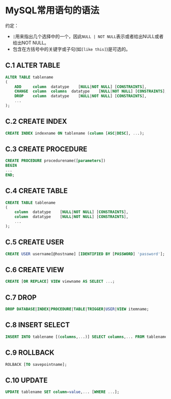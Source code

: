 # MySQL常用语句的语法

约定：
- `|`用来指出几个选择中的一个，因此`NULL | NOT NULL`表示或者给出NULL或者给出NOT NULL。
- 包含在方括号中的关键字或子句(如`[like this]`)是可选的。

## C.1 ALTER TABLE

```SQL
ALTER TABLE tablename
(
    ADD     column  datatype    [NULL|NOT NULL] [CONSTRAINTS],
    CHANGE  column  columns  datatype    [NULL|NOT NULL] [CONSTRAINTS],
    DROP    column  datatype    [NULL|NOT NULL] [CONSTRAINTS],
    ...
);
```

## C.2 CREATE INDEX

```SQL
CREATE INDEX indexname ON tablename (column [ASC|DESC], ...);
```

## C.3 CREATE PROCEDURE

```SQL
CREATE PROCEDURE procedurename([parameters])
BEGIN
...
END;
```

## C.4 CREATE TABLE

```SQL
CREATE TABLE tablename
(
    column  datatype    [NULL|NOT NULL] [CONSTRAINTS],
    column  datatype    [NULL|NOT NULL] [CONSTRAINTS],
    ...
);
```

## C.5 CREATE USER

```SQL
CREATE USER username[@hostname] [IDENTIFIED BY [PASSWORD] 'password'];
```

## C.6 CREATE VIEW

```SQL
CREATE [OR REPLACE] VIEW viewname AS SELECT ...;
```

## C.7 DROP

```SQL
DROP DATABASE|INDEX|PROCEDURE|TABLE|TRIGGER|USER|VIEW itemname;
```

## C.8 INSERT SELECT

```SQL
INSERT INTO tablename [(columns,...)] SELECT columns,... FROM tablename1,... [WHERE ...];
```

## C.9 ROLLBACK

```SQL
ROLBACK [TO savepointname];
```

## C.10 UPDATE

```SQL
UPDATE tablename SET column=value,... [WHERE ...];
```


